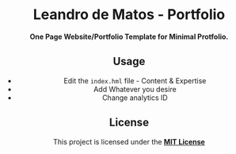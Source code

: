 <div align="center">
<h1>Leandro de Matos - Portfolio</h1>

<strong>One Page Website/Portfolio Template for Minimal Protfolio.</strong>

## Usage
* Edit the `index.hml` file - Content & Expertise
* Add Whatever you desire
* Change analytics ID


## License

This project is licensed under the [**MIT License**](https://github.com/leandro-matos/portfolios-web/blob/master/leandro-matos-cv/LICENSE) 
